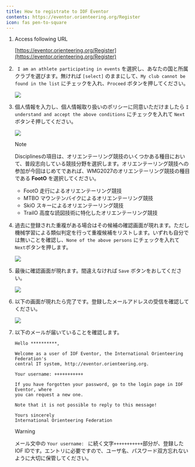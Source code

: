 ```yaml
---
title: How to registrate to IOF Eventor
contents: https://eventor.orienteering.org/Register
icon: fas pen-to-square
---
```


1. Access following URL

    [https://eventor.orienteering.org/Register](https://eventor.orienteering.org/Register)

2. ` I am an athlete participating in events` を選択し、あなたの国と所属クラブを選びます。無ければ `[select]` のままにして、`My club cannot be found in the list` にチェックを入れ、`Proceed` ボタンを押してください。

    ![](iof_eventor/reg_start.png)

3. 個人情報を入力し、個人情報取り扱いのポリシーに同意いただけましたら `I understand and accept the above conditions` にチェックを入れて `Next` ボタンそ押してください。

    ![](iof_eventor/personal_data.png)

    >[!note]
    > Disciplinesの項目は、オリエンテーリング競技のいくつかある種目において、普段志向している競技分野を選択します。オリエンテーリング競技への参加が今回はじめてであれば、WMG2027のオリエンテーリング競技の種目である **FootO** を選択してください。 
    > * FootO   走行によるオリエンテーリング競技
    > * MTBO    マウンテンバイクによるオリエンテーリング競技
    > * SkiO    スキーによるオリエンテーリング競技
    > * TrailO  高度な読図技術に特化したオリエンテーリング競技


4. 過去に登録された重複がある場合はその候補の確認画面が現れます。ただし機械学習による類似判定を行って重複候補をリストします。いずれも自分では無いことを確認し、`None of the above persons` にチェックを入れて `Next`ボタンを押します。

    ![](iof_eventor/duplicate_confirmation.png)

5. 最後に確認画面が現れます。間違えなければ `Save` ボタンをおしてください。

    ![](iof_eventor/confirmation.png)

6. 以下の画面が現れたら完了です。登録したメールアドレスの受信を確認してください。

    ![](iof_eventor/complete.png)

7. 以下のメールが届いていることを確認します。


    ```
    Hello **********,

    Welcome as a user of IOF Eventor, the International Orienteering Federation's
    central IT system, http://eventor.orienteering.org.

    Your username: +++++++++++

    If you have forgotten your password, go to the login page in IOF Eventor, where
    you can request a new one.

    Note that it is not possible to reply to this message!

    Yours sincerely
    International Orienteering Federation
    ```

    > [!warning]
    > メール文中の `Your username: ` に続く文字`+++++++++++`部分が、登録したIOF IDです。エントリに必要ですので、ユーザ名、パスワード双方忘れないように大切に保管してください。
